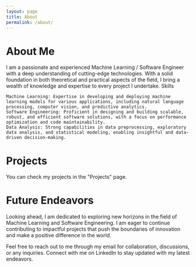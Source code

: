 ```yaml
---
layout: page
title: About
permalink: /about/
---
```


# About Me

I am a passionate and experienced Machine Learning / Software Engineer with a deep understanding of cutting-edge technologies. With a solid foundation in both theoretical and practical aspects of the field, I bring a wealth of knowledge and expertise to every project I undertake.
Skills

    Machine Learning: Expertise in developing and deploying machine learning models for various applications, including natural language processing, computer vision, and predictive analytics.
    Software Engineering: Proficient in designing and building scalable, robust, and efficient software solutions, with a focus on performance optimization and code maintainability.
    Data Analysis: Strong capabilities in data preprocessing, exploratory data analysis, and statistical modeling, enabling insightful and data-driven decision-making.

# Projects
You can check my projects in the "Projects" page. 

# Future Endeavors

Looking ahead, I am dedicated to exploring new horizons in the field of Machine Learning and Software Engineering. I am eager to continue contributing to impactful projects that push the boundaries of innovation and make a positive difference in the world.

Feel free to reach out to me through my email for collaboration, discussions, or any inquiries. Connect with me on LinkedIn to stay updated with my latest endeavors.